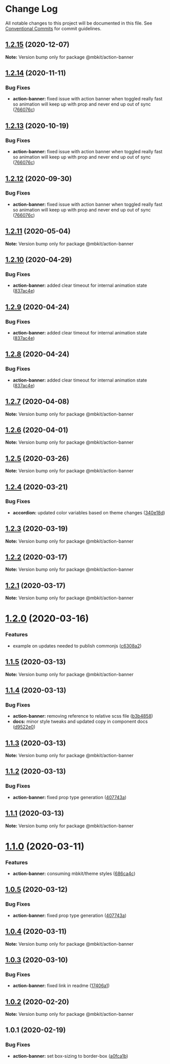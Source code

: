 # Change Log

All notable changes to this project will be documented in this file.
See [Conventional Commits](https://conventionalcommits.org) for commit guidelines.

## [1.2.15](https://github.com/mindbody/mbkit/compare/@mbkit/action-banner@1.2.14...@mbkit/action-banner@1.2.15) (2020-12-07)

**Note:** Version bump only for package @mbkit/action-banner





## [1.2.14](https://github.com/mindbody/mbkit/compare/@mbkit/action-banner@1.2.13...@mbkit/action-banner@1.2.14) (2020-11-11)


### Bug Fixes

* **action-banner:** fixed issue with action banner when toggled really fast so animation will keep up with prop and never end up out of sync ([766076c](https://github.com/mindbody/mbkit/commit/766076ce950d89eebd4f17b17e6f877cde05fbd4))





## [1.2.13](https://github.com/mindbody/mbkit/compare/@mbkit/action-banner@1.2.13...@mbkit/action-banner@1.2.13) (2020-10-19)


### Bug Fixes

* **action-banner:** fixed issue with action banner when toggled really fast so animation will keep up with prop and never end up out of sync ([766076c](https://github.com/mindbody/mbkit/commit/766076ce950d89eebd4f17b17e6f877cde05fbd4))





## [1.2.12](https://github.com/mindbody/mbkit/compare/@mbkit/action-banner@1.2.11...@mbkit/action-banner@1.2.12) (2020-09-30)


### Bug Fixes

* **action-banner:** fixed issue with action banner when toggled really fast so animation will keep up with prop and never end up out of sync ([766076c](https://github.com/mindbody/mbkit/commit/766076ce950d89eebd4f17b17e6f877cde05fbd4))





## [1.2.11](https://github.com/mindbody/design-system/compare/@mbkit/action-banner@1.2.10...@mbkit/action-banner@1.2.11) (2020-05-04)

**Note:** Version bump only for package @mbkit/action-banner





## [1.2.10](https://github.com/mindbody/design-system/compare/@mbkit/action-banner@1.2.7...@mbkit/action-banner@1.2.10) (2020-04-29)


### Bug Fixes

* **action-banner:** added clear timeout for internal animation state ([837ac4e](https://github.com/mindbody/design-system/commit/837ac4ea85cd73f118c7e39381506d897295d212))





## [1.2.9](https://github.com/mindbody/design-system/compare/@mbkit/action-banner@1.2.7...@mbkit/action-banner@1.2.9) (2020-04-24)


### Bug Fixes

* **action-banner:** added clear timeout for internal animation state ([837ac4e](https://github.com/mindbody/design-system/commit/837ac4ea85cd73f118c7e39381506d897295d212))





## [1.2.8](https://github.com/mindbody/design-system/compare/@mbkit/action-banner@1.2.7...@mbkit/action-banner@1.2.8) (2020-04-24)


### Bug Fixes

* **action-banner:** added clear timeout for internal animation state ([837ac4e](https://github.com/mindbody/design-system/commit/837ac4ea85cd73f118c7e39381506d897295d212))





## [1.2.7](https://github.com/mindbody/mbkit/compare/@mbkit/action-banner@1.2.6...@mbkit/action-banner@1.2.7) (2020-04-08)

**Note:** Version bump only for package @mbkit/action-banner





## [1.2.6](https://github.com/mindbody/design-system/compare/@mbkit/action-banner@1.2.5...@mbkit/action-banner@1.2.6) (2020-04-01)

**Note:** Version bump only for package @mbkit/action-banner





## [1.2.5](https://github.com/mindbody/design-system/compare/@mbkit/action-banner@1.2.4...@mbkit/action-banner@1.2.5) (2020-03-26)

**Note:** Version bump only for package @mbkit/action-banner





## [1.2.4](https://github.com/mindbody/design-system/compare/@mbkit/action-banner@1.2.3...@mbkit/action-banner@1.2.4) (2020-03-21)


### Bug Fixes

* **accordion:** updated color variables based on theme changes ([340e18d](https://github.com/mindbody/design-system/commit/340e18d582888b9bc6605952dab977e17f3ef9ac))





## [1.2.3](https://github.com/mindbody/design-system/compare/@mbkit/action-banner@1.2.2...@mbkit/action-banner@1.2.3) (2020-03-19)

**Note:** Version bump only for package @mbkit/action-banner





## [1.2.2](https://github.com/mindbody/mbkit/compare/@mbkit/action-banner@1.2.1...@mbkit/action-banner@1.2.2) (2020-03-17)

**Note:** Version bump only for package @mbkit/action-banner





## [1.2.1](https://github.com/mindbody/design-system/compare/@mbkit/action-banner@1.2.0...@mbkit/action-banner@1.2.1) (2020-03-17)

**Note:** Version bump only for package @mbkit/action-banner





# [1.2.0](https://github.com/mindbody/design-system/compare/@mbkit/action-banner@1.1.5...@mbkit/action-banner@1.2.0) (2020-03-16)


### Features

* example on updates needed to publish commonjs ([c6308a2](https://github.com/mindbody/design-system/commit/c6308a203b0a27bf940149fa12cbcbe0bc1a3c23))





## [1.1.5](https://github.com/mindbody/design-system/compare/@mbkit/action-banner@1.1.4...@mbkit/action-banner@1.1.5) (2020-03-13)

**Note:** Version bump only for package @mbkit/action-banner





## [1.1.4](https://github.com/mindbody/design-system/compare/@mbkit/action-banner@1.1.3...@mbkit/action-banner@1.1.4) (2020-03-13)


### Bug Fixes

* **action-banner:** removing reference to relative scss file ([b3b4858](https://github.com/mindbody/design-system/commit/b3b4858d4624aa3d9f4359593906144c6039d023))
* **docs:** minor style tweaks and updated copy in component docs ([d9522e0](https://github.com/mindbody/design-system/commit/d9522e0f1470800e3103793208e24a84739a5888))





## [1.1.3](https://github.com/mindbody/design-system/compare/@mbkit/action-banner@1.1.2...@mbkit/action-banner@1.1.3) (2020-03-13)

**Note:** Version bump only for package @mbkit/action-banner





## [1.1.2](https://github.com/mindbody/design-system/compare/@mbkit/action-banner@1.1.1...@mbkit/action-banner@1.1.2) (2020-03-13)


### Bug Fixes

* **action-banner:** fixed prop type generation ([407743a](https://github.com/mindbody/design-system/commit/407743a4b42c72735759b5170bfed5a233e9a0c1))





## [1.1.1](https://github.com/mindbody/design-system/compare/@mbkit/action-banner@1.1.0...@mbkit/action-banner@1.1.1) (2020-03-13)

**Note:** Version bump only for package @mbkit/action-banner





# [1.1.0](https://github.com/mindbody/design-system/compare/@mbkit/action-banner@1.0.4...@mbkit/action-banner@1.1.0) (2020-03-11)


### Features

* **action-banner:** consuming mbkit/theme styles ([686ca4c](https://github.com/mindbody/design-system/commit/686ca4cf173daa96e4737793d421f8a2b6a52f5c))


## [1.0.5](https://github.com/mindbody/design-system/compare/@mbkit/action-banner@1.0.4...@mbkit/action-banner@1.0.5) (2020-03-12)


### Bug Fixes

* **action-banner:** fixed prop type generation ([407743a](https://github.com/mindbody/design-system/commit/407743a4b42c72735759b5170bfed5a233e9a0c1))





## [1.0.4](https://github.com/mindbody/design-system/compare/@mbkit/action-banner@1.0.3...@mbkit/action-banner@1.0.4) (2020-03-11)

**Note:** Version bump only for package @mbkit/action-banner





## [1.0.3](https://github.com/mindbody/design-system/compare/@mbkit/action-banner@1.0.2...@mbkit/action-banner@1.0.3) (2020-03-10)


### Bug Fixes

* **action-banner:** fixed link in readme ([17406a1](https://github.com/mindbody/design-system/commit/17406a1d24772f0bf86de6d1b019509a7f172c80))





## [1.0.2](https://github.com/mindbody/design-system/compare/@mbkit/action-banner@1.0.1...@mbkit/action-banner@1.0.2) (2020-02-20)

**Note:** Version bump only for package @mbkit/action-banner





## 1.0.1 (2020-02-19)


### Bug Fixes

* **action-banner:** set box-sizing to border-box ([a0fca1b](https://github.com/mindbody/design-system/commit/a0fca1b5c542ff23b72d27fcf437f50f124ce041))
